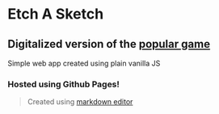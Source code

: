 # Etch A Sketch

## Digitalized version of the [popular game](https://etchasketch.com/)

Simple web app created using plain vanilla JS


### Hosted using Github Pages!


> Created using [markdown editor](https://luiszaval.github.io/markdown-previewer/)
